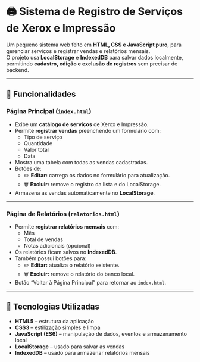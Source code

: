 # 🖨️ Sistema de Registro de Serviços de Xerox e Impressão

Um pequeno sistema web feito em **HTML, CSS e JavaScript puro**, para gerenciar serviços e registrar vendas e relatórios mensais.  
O projeto usa **LocalStorage** e **IndexedDB** para salvar dados localmente, permitindo **cadastro, edição e exclusão de registros** sem precisar de backend.

---

## 🚀 Funcionalidades

### Página Principal (`index.html`)
- Exibe um **catálogo de serviços** de Xerox e Impressão.  
- Permite **registrar vendas** preenchendo um formulário com:
  - Tipo de serviço  
  - Quantidade  
  - Valor total  
  - Data  
- Mostra uma tabela com todas as vendas cadastradas.
- Botões de:
  - ✏️ **Editar:** carrega os dados no formulário para atualização.  
  - 🗑️ **Excluir:** remove o registro da lista e do LocalStorage.  
- Armazena as vendas automaticamente no **LocalStorage**.

---

### Página de Relatórios (`relatorios.html`)
- Permite **registrar relatórios mensais** com:
  - Mês  
  - Total de vendas  
  - Notas adicionais (opcional)  
- Os relatórios ficam salvos no **IndexedDB**.  
- Também possui botões para:
  - ✏️ **Editar:** atualiza o relatório existente.  
  - 🗑️ **Excluir:** remove o relatório do banco local.  
- Botão “Voltar à Página Principal” para retornar ao `index.html`.

---

## 🧠 Tecnologias Utilizadas
- **HTML5** – estrutura da aplicação  
- **CSS3** – estilização simples e limpa  
- **JavaScript (ES6)** – manipulação de dados, eventos e armazenamento local  
- **LocalStorage** – usado para salvar as vendas  
- **IndexedDB** – usado para armazenar relatórios mensais  


